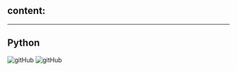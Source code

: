 ## content:
---
## Python 
![gitHub](https://github.com/ismailTareq/Embedded_linux_diploma/blob/main/00.Embinux/Python/s1.png)
![gitHub](https://github.com/ismailTareq/Embedded_linux_diploma/blob/main/00.Embinux/Python/s2.png)
